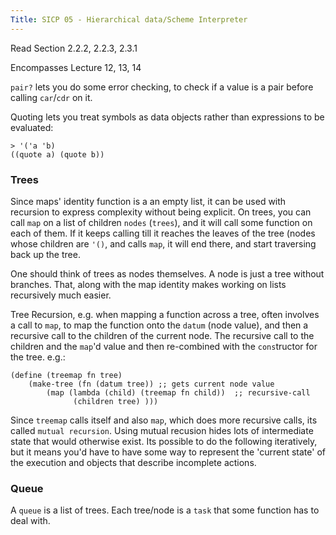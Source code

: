 ```yaml
---
Title: SICP 05 - Hierarchical data/Scheme Interpreter
---
```


Read Section 2.2.2, 2.2.3, 2.3.1

Encompasses Lecture 12, 13, 14

`pair?` lets you do some error checking, to check if a value is a pair before calling `car`/`cdr` on it.

Quoting lets you treat symbols as data objects rather than expressions to be evaluated:

```
> '('a 'b)
((quote a) (quote b))
```

### Trees

Since maps' identity function is a an empty list, it can be used with recursion to express complexity without being explicit. On trees, you can call `map` on a list of children `nodes` (`trees`), and it will call some function on each of them. If it keeps calling till it reaches the leaves of the tree (nodes whose children are `'()`, and calls `map`, it will end there, and start traversing back up the tree.

One should think of trees as nodes themselves. A node is just a tree without branches. That, along with the map identity makes working on lists recursively much easier.

Tree Recursion, e.g. when mapping a function across a tree, often involves a call to `map`, to map the function onto the `datum` (node value), and then a recursive call to the children of the current node. The recursive call to the children and the `map`'d value and then re-combined with the `cons`tructor for the tree. e.g.:

```
(define (treemap fn tree)
    (make-tree (fn (datum tree)) ;; gets current node value
        (map (lambda (child) (treemap fn child))  ;; recursive-call
              (children tree) )))
```

Since `treemap` calls itself and also `map`, which does more recursive calls, its called `mutual recursion`. Using mutual recusion hides lots of intermediate state that would otherwise exist. Its possible to do the following iteratively, but it means you'd have to have some way to represent the 'current state' of the execution and objects that describe incomplete actions.

### Queue

A `queue` is a list of trees. Each tree/node is a `task` that some function has to deal with.


